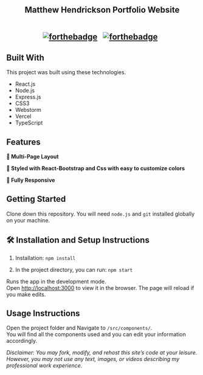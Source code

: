 <h2 align="center">
  Matthew Hendrickson Portfolio Website<br/>

<br/>

<center>

[![forthebadge](https://forthebadge.com/images/badges/made-with-typescript.svg)](https://forthebadge.com) &nbsp;
[![forthebadge](https://forthebadge.com/images/badges/open-source.svg)](https://forthebadge.com) &nbsp;

</center>

## Built With

This project was built using these technologies.

- React.js
- Node.js
- Express.js
- CSS3
- Webstorm
- Vercel
- TypeScript

## Features

**📖 Multi-Page Layout**

**🎨 Styled with React-Bootstrap and Css with easy to customize colors**

**📱 Fully Responsive**

## Getting Started

Clone down this repository. You will need `node.js` and `git` installed globally on your machine.

## 🛠 Installation and Setup Instructions

1. Installation: `npm install`

2. In the project directory, you can run: `npm start`

Runs the app in the development mode.\
Open [http://localhost:3000](http://localhost:3000) to view it in the browser.
The page will reload if you make edits.

## Usage Instructions

Open the project folder and Navigate to `/src/components/`. <br/>
You will find all the components used and you can edit your information accordingly.

*Disclaimer: You may fork, modify, and rehost this site’s code at your leisure. However, you may not use any text, images, or videos describing my professional work experience.*
